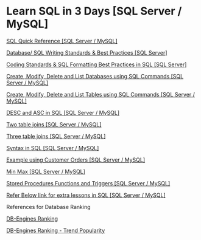 # Learn SQL in 3 Days [SQL Server / MySQL]

[SQL Quick Reference [SQL Server / MySQL]](https://docs.google.com/document/d/16rqD6Enxii_Y5aSs7Hz5_CM3CnNGzYqgRA5OeiKU5HQ/edit#heading=h.rw0cnaan3ro7)

[Database/ SQL Writing Standards & Best Practices [SQL Server]](https://docs.google.com/document/d/19KFb12PFvnvCchlJvmpYFQ2ZG_Y7yAbQV_w3Uigm3os/edit)

[Coding Standards & SQL Formatting Best Practices in SQL [SQL Server]](https://docs.google.com/document/d/1E8izhR904W0goZusIGvLCcKIiH4ZevdG6GCEOIqKTgg/edit)

[Create, Modify, Delete and List Databases using SQL Commands [SQL Server / MySQL]](https://docs.google.com/document/d/1JLCxrEMukvj41mSqrHDIqDAVOFi_uufvKC42w8S_u_o/edit?usp=sharing)

[Create, Modify, Delete and List Tables using SQL Commands [SQL Server / MySQL]](https://docs.google.com/document/d/1rt5CuOVzVkpd74ePm)

[DESC and ASC in SQL [SQL Server / MySQL]](https://docs.google.com/document/d/19AR-_RsKK8BM61d5MDhMthYPzO9jPCV5SLjB8Raom6M/edit)

[Two table joins [SQL Server / MySQL]](https://docs.google.com/document/d/1hMVjj2EBMvk1zE0bcA5Mb0cdC6QXkqlo_gz2i_lo9w8/edit)


[Three table joins [SQL Server / MySQL]](https://docs.google.com/document/d/1Rmua-w8L8Lk3cR-fs8ft8TEkg9VPZMhBd3u-iU-7OrI/edit)

[Syntax in SQL [SQL Server / MySQL]](https://docs.google.com/document/d/1weO_j7fpsPWV27rMB9_oecytd6gk_VTaFwaSKu7QrDI/edit#heading=h.rw0cnaan3ro7)

[Example using Customer Orders [SQL Server / MySQL]](https://docs.google.com/document/d/1E8LnT6bB1XQlwINiz6-ym482kPwMgZ-HAEh1EY9xVbs/edit)

[Min Max [SQL Server / MySQL]](https://docs.google.com/document/d/13U2fS-OGMpkIiiu5QQq28lUoMzGitseXE2bcedNZ8tw/edit)

[Stored Procedures Functions and Triggers [SQL Server / MySQL]](https://docs.google.com/document/d/1ZLLKn6K5fJe6vo1lx-kvIPE78wuW7-6QxGpvjg4rzRg/edit#)

[Refer Below link for extra lessons in SQL [SQL Server / MySQL]](https://docs.google.com/spreadsheets/d/1UsFt43_5B2z1c3sQJEFMPB4mG65g30fXCvrVUo4ZNDw/edit#gid=0)


References for Database Ranking

[DB-Engines Ranking](https://db-engines.com/en/ranking)

[DB-Engines Ranking - Trend Popularity](https://db-engines.com/en/ranking_trend)

